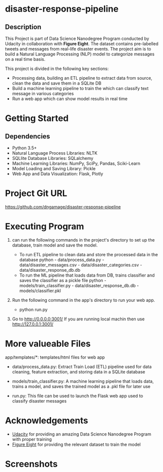 # disaster-response-pipeline

## Description
This Project is part of Data Science Nanodegree Program conducted by Udacity in collaboration with **Figure Eight**. The dataset contains pre-labelled tweets and messages from real-life disaster events. The project aim is to build a Natural Language Processing (NLP) model to categorize messages on a real time basis.

This project is divided in the following key sections:

- Processing data, building an ETL pipeline to extract data from source, clean the data and save them in a SQLite DB
- Build a machine learning pipeline to train the which can classify text message in various categories
- Run a web app which can show model results in real time

# Getting Started

## Dependencies
- Python 3.5+
- Natural Language Process Libraries: NLTK
- SQLlite Database Libraries: SQLalchemy
- Machine Learning Libraries: NumPy, SciPy, Pandas, Sciki-Learn
- Model Loading and Saving Library: Pickle
- Web App and Data Visualization: Flask, Plotly

# Project Git URL
https://github.com/dngamage/disaster-response-pipeline

# Executing Program
1. can run the following commands in the project's directory to set up the database, train model and save the model.

    - To run ETL pipeline to clean data and store the processed data in the database python 
          - data/process_data.py 
          - data/disaster_messages.csv 
          - data/disaster_categories.csv 
          - data/disaster_response_db.db
    - To run the ML pipeline that loads data from DB, trains classifier and saves the classifier as a pickle file python 
          - models/train_classifier.py 
          - data/disaster_response_db.db 
          - models/classifier.pkl
2. Run the following command in the app's directory to run your web app. 
    - python run.py

3. Go to http://0.0.0.0:3001/
   If you are running local machin then use http://127.0.0.1:3001/
   
# More valueable  Files
app/templates/*: templates/html files for web app

- data/process_data.py: Extract Train Load (ETL) pipeline used for data cleaning, feature extraction, and storing data in a SQLite database

- models/train_classifier.py: A machine learning pipeline that loads data, trains a model, and saves the trained model as a .pkl file for later use

- run.py: This file can be used to launch the Flask web app used to classify disaster messages

# Acknowledgements
- [Udacity](https://www.udacity.com//) for providing an amazing Data Science Nanodegree Program with proper training
- [Figure Eight](https://appen.com/) for providing the relevant dataset to train the model

# Screenshots
